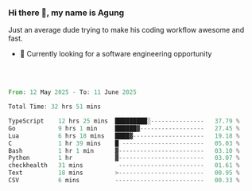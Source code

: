 ### Hi there 👋, my name is Agung
Just an average dude trying to make his coding workflow awesome and fast.

<!--
**agungfir98/agungfir98** is a ✨ _special_ ✨ repository because its `README.md` (this file) appears on your GitHub profile.
-->

- 🔭 Currently looking for a software engineering opportunity
<br/>
<br/>
<!--START_SECTION:waka-->

```rust
From: 12 May 2025 - To: 11 June 2025

Total Time: 32 hrs 51 mins

TypeScript    12 hrs 25 mins  █████████░---------------   37.79 %
Go            9 hrs 1 min     ██████▓------------------   27.45 %
Lua           6 hrs 18 mins   ████▓--------------------   19.18 %
C             1 hr 39 mins    █ -----------------------   05.03 %
Bash          1 hr 1 min      ▓------------------------   03.10 %
Python        1 hr            ▓------------------------   03.07 %
checkhealth   31 mins          ------------------------   01.61 %
Text          18 mins         >------------------------   00.95 %
CSV           6 mins          -------------------------   00.33 %
```

<!--END_SECTION:waka-->
